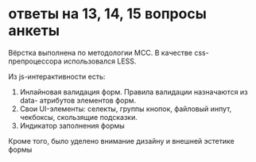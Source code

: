 ответы на 13, 14, 15 вопросы анкеты
===========

Вёрстка выполнена по методологии MCC. 
В качестве css-препроцессора использовался LESS.

Из js-интерактивности есть:
1. Инлайновая валидация форм. Правила валидации назначаются из data- атрибутов элементов форм.
2. Свои UI-элементы: селекты, группы кнопок, файловый инпут, чекбоксы, скользящие подсказки.
3. Индикатор заполнения формы

Кроме того, было уделено внимание дизайну и внешней эстетике формы
